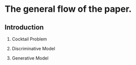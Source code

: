 # The general flow of the paper.

## Introduction 

1. Cocktail Problem

2. Discriminative Model

3. Generative Model 